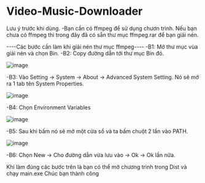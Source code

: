 # Video-Music-Downloader
Lưu ý trước khi dùng.
-Bạn cần có ffmpeg để sử dụng chươn trình. Nếu bạn chưa có ffmpeg thì trong đây đã có sẵn thư mục ffmpeg.rar để bạn giải nén.

----Các bước cần làm khi giải nén thư mục ffmpeg----
-B1: Mở thư mục vùa giải nén và chọn Bin.
-B2: Copy đường dẫn tới thư mục Bin đó.

![image](https://github.com/user-attachments/assets/02561eac-e847-4cca-90bb-487523632b8a)

-B3: Vào Setting -> System -> About -> Advanced System Setting. Nó sẽ mở ra 1 tab tên System Properties.

![image](https://github.com/user-attachments/assets/b8f5b0d1-d4da-4ed7-8ec8-5e8cd3af630c)

-B4: Chọn Environment Variables

![image](https://github.com/user-attachments/assets/50f57a25-085c-445f-b3d8-734d052f367c)

-B5: Sau khi bấm nó sẽ mở một cửa sổ và ta bấm chuột 2 lần vào PATH.

![image](https://github.com/user-attachments/assets/adc6e755-6ade-4e0b-a43a-359af4ce3de2)

-B6: Chọn New -> Cho đường dẫn vừa lưu vào -> Ok -> Ok lần nữa.

Khi làm đúng các bước trên là bạn có thể mở chương trình trong Dist và chạy main.exe
Chúc bạn thành công

